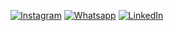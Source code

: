 [![Instagram](https://img.shields.io/badge/Instagram-E4405F?style=for-the-badge&logo=instagram&logoColor=white
)](https://www.instagram.com/leobezrr_/)
[![Whatsapp](https://img.shields.io/badge/WhatsApp-25D366?style=for-the-badge&logo=whatsapp&logoColor=white
)](https://wa.link/12cuso)
<a href="https://www.linkedin.com/in/leonardo-bezerra-9493b269/" target="_blank">
  <img src="https://img.shields.io/badge/LinkedIn-0077B5?style=for-the-badge&logo=linkedin&logoColor=white" alt="LinkedIn">
</a>

